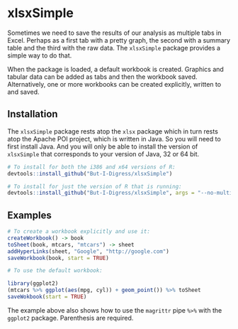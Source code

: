 # xlsxSimple

Sometimes we need to save the results of our analysis as multiple tabs in Excel. Perhaps as a first tab with a pretty graph, the second with a summary table and the third with the raw data. The `xlsxSimple` package provides a simple way to do that. 

When the package is loaded, a default workbook is created. Graphics and tabular data can be added as tabs and then the workbook saved. Alternatively, one or more workbooks can be created explicitly, written to and saved.

## Installation

The `xlsxSimple` package rests atop the `xlsx` package which in turn rests atop the Apache POI project, which is written in Java. So you will need to first install Java. And you will only be able to install the version of `xlsxSimple` that corresponds to your version of Java, 32 or 64 bit.

```r
# To install for both the i386 and x64 versions of R:
devtools::install_github("But-I-Digress/xlsxSimple")

# To install for just the version of R that is running:
devtools::install_github("But-I-Digress/xlsxSimple", args = "--no-multiarch")
```

## Examples

```r
# To create a workbook explicitly and use it:
createWorkbook() -> book
toSheet(book, mtcars, "mtcars") -> sheet
addHyperLinks(sheet, "Google", "http://google.com")
saveWorkbook(book, start = TRUE)

# To use the default workbook:

library(ggplot2)
(mtcars %>% ggplot(aes(mpg, cyl)) + geom_point()) %>% toSheet
saveWokbook(start = TRUE)
```

The example above also shows how to use the `magrittr` pipe `%>%` with the  `ggplot2` package. Parenthesis are required.